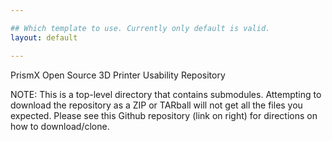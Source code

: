 ```yaml
---

## Which template to use. Currently only default is valid.
layout: default

---
```

PrismX Open Source 3D Printer Usability Repository

NOTE:  This is a top-level directory that contains submodules.  Attempting to download the repository as a ZIP or TARball will not get all the files you expected.  Please see this Github repository (link on right) for directions on how to download/clone.